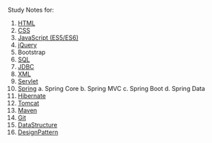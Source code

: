 Study Notes for:
1. [HTML](https://github.com/yuchenwang2011/Hello_World/tree/master/Html)
2. [CSS](https://github.com/yuchenwang2011/Hello_World/tree/master/CSS)
3. [JavaScript (ES5/ES6)](https://github.com/yuchenwang2011/Hello_World/tree/master/JavaScript)
4. [jQuery](https://github.com/yuchenwang2011/Hello_World/tree/master/jQuery)
5. Bootstrap
6. [SQL](https://github.com/yuchenwang2011/Hello_World/tree/master/SQL)
7. [JDBC](https://github.com/yuchenwang2011/Hello_World/tree/master/JDBC)
8. [XML](https://github.com/yuchenwang2011/Hello_World/tree/master/XML)
9. [Servlet](https://github.com/yuchenwang2011/Hello_World/tree/master/Servlet)
10. [Spring](https://github.com/yuchenwang2011/Hello_World/tree/master/Spring)
   a. Spring Core
   b. Spring MVC
   c. Spring Boot
   d. Spring Data
11. [Hibernate](https://github.com/yuchenwang2011/Hello_World/tree/master/Hibernate)
12. [Tomcat](https://github.com/yuchenwang2011/Hello_World/tree/master/Tomcat)
13. [Maven](https://github.com/yuchenwang2011/Hello_World/tree/master/Maven)
14. [Git](https://github.com/yuchenwang2011/Hello_World/tree/master/Git)
15. [DataStructure](https://github.com/yuchenwang2011/Hello_World/tree/master/DataStructure)
16. [DesignPattern](https://github.com/yuchenwang2011/Hello_World/tree/master/DesignPatterns)
